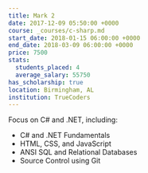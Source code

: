 ```yaml
---
title: Mark 2
date: 2017-12-09 05:50:00 +0000
course: _courses/c-sharp.md
start_date: 2018-01-15 06:00:00 +0000
end_date: 2018-03-09 06:00:00 +0000
price: 7500
stats:
  students_placed: 4
  average_salary: 55750
has_scholarship: true
location: Birmingham, AL
institution: TrueCoders
---
```


Focus on C# and .NET, including:

* C# and .NET Fundamentals
* HTML, CSS, and JavaScript
* ANSI SQL and Relational Databases
* Source Control using Git
